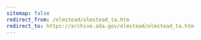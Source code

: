 ```yaml
---
sitemap: false 
redirect_from: /olmstead/olmstead_ta.htm 
redirect_to: https://archive.ada.gov/olmstead/olmstead_ta.htm 
---
```

